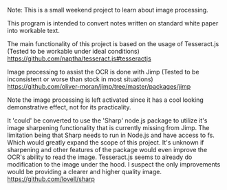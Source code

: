 Note: This is a small weekend project to learn about image processing.

This program is intended to convert notes written on standard white paper into workable text.

The main functionality of this project is based on the usage of Tesseract.js (Tested to be workable under ideal conditions)
https://github.com/naptha/tesseract.js#tesseractjs

Image processing to assist the OCR is done with Jimp (Tested to be inconsistent or worse than stock in most situations)
https://github.com/oliver-moran/jimp/tree/master/packages/jimp

Note the image processing is left activated since it has a cool looking demonstrative effect, not for its practicality.

It 'could' be converted to use the 'Sharp' node.js package to utilize it's image sharpening functionality that is currently missing from Jimp.
The limitation being that Sharp needs to run in Node.js and have access to fs. Which would greatly expand the scope of this project.
It's unknown if sharpening and other features of the package would even improve the OCR's ability to read the image.
Tesseract.js seems to already do modification to the image under the hood. I suspect the only improvements would be providing a clearer and higher quality image.
https://github.com/lovell/sharp
